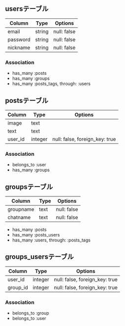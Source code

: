 ## usersテーブル
|Column|Type|Options|
|------|----|-------|
|email|string|null: false|
|password|string|null: false|
|nickname|string|null: false|
### Association
- has_many :posts
- has_many :groups
- has_many  :posts_tags,  through:  :users

## postsテーブル
|Column|Type|Options|
|------|----|-------|
|image|text||
|text|text||
|user_id|integer|null: false, foreign_key: true|
### Association
- belongs_to :user
- has_many :groups

## groupsテーブル
|Column|Type|Options|
|------|----|-------|
|groupname|text|null: false|
|chatname|text|null: false|
- has_many :posts
- has_many :posts_users
- has_many  :users,  through:  :posts_tags

## groups_usersテーブル

|Column|Type|Options|
|------|----|-------|
|user_id|integer|null: false, foreign_key: true|
|group_id|integer|null: false, foreign_key: true|

### Association
- belongs_to :group
- belongs_to :user